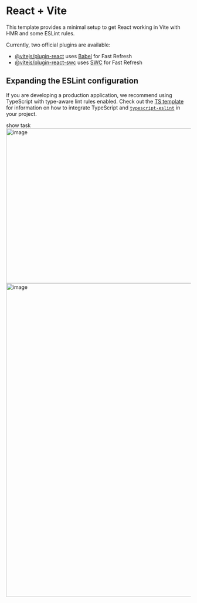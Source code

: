 # React + Vite

This template provides a minimal setup to get React working in Vite with HMR and some ESLint rules.

Currently, two official plugins are available:

- [@vitejs/plugin-react](https://github.com/vitejs/vite-plugin-react/blob/main/packages/plugin-react) uses [Babel](https://babeljs.io/) for Fast Refresh
- [@vitejs/plugin-react-swc](https://github.com/vitejs/vite-plugin-react/blob/main/packages/plugin-react-swc) uses [SWC](https://swc.rs/) for Fast Refresh

## Expanding the ESLint configuration

If you are developing a production application, we recommend using TypeScript with type-aware lint rules enabled. Check out the [TS template](https://github.com/vitejs/vite/tree/main/packages/create-vite/template-react-ts) for information on how to integrate TypeScript and [`typescript-eslint`](https://typescript-eslint.io) in your project.


show task
<img width="1427" height="421" alt="image" src="https://github.com/user-attachments/assets/d34403c4-8381-4634-90df-67e7e3d01941" />
<img width="1745" height="853" alt="image" src="https://github.com/user-attachments/assets/3f24048d-5055-4905-88b1-4a20ade1e49d" />

